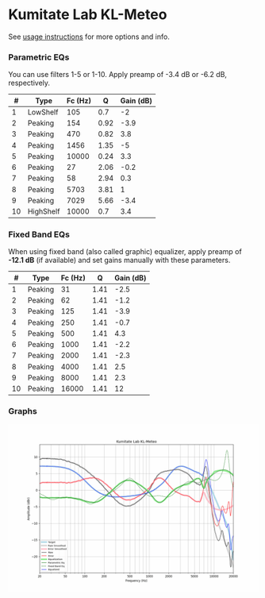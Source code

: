 # Kumitate Lab KL-Meteo
See [usage instructions](https://github.com/jaakkopasanen/AutoEq#usage) for more options and info.

### Parametric EQs
You can use filters 1-5 or 1-10. Apply preamp of -3.4 dB or -6.2 dB, respectively.

|   # | Type      |   Fc (Hz) |    Q |   Gain (dB) |
|-----|-----------|-----------|------|-------------|
|   1 | LowShelf  |       105 | 0.7  |        -2   |
|   2 | Peaking   |       154 | 0.92 |        -3.9 |
|   3 | Peaking   |       470 | 0.82 |         3.8 |
|   4 | Peaking   |      1456 | 1.35 |        -5   |
|   5 | Peaking   |     10000 | 0.24 |         3.3 |
|   6 | Peaking   |        27 | 2.06 |        -0.2 |
|   7 | Peaking   |        58 | 2.94 |         0.3 |
|   8 | Peaking   |      5703 | 3.81 |         1   |
|   9 | Peaking   |      7029 | 5.66 |        -3.4 |
|  10 | HighShelf |     10000 | 0.7  |         3.4 |

### Fixed Band EQs
When using fixed band (also called graphic) equalizer, apply preamp of **-12.1 dB** (if available) and set gains manually with these parameters.

|   # | Type    |   Fc (Hz) |    Q |   Gain (dB) |
|-----|---------|-----------|------|-------------|
|   1 | Peaking |        31 | 1.41 |        -2.5 |
|   2 | Peaking |        62 | 1.41 |        -1.2 |
|   3 | Peaking |       125 | 1.41 |        -3.9 |
|   4 | Peaking |       250 | 1.41 |        -0.7 |
|   5 | Peaking |       500 | 1.41 |         4.3 |
|   6 | Peaking |      1000 | 1.41 |        -2.2 |
|   7 | Peaking |      2000 | 1.41 |        -2.3 |
|   8 | Peaking |      4000 | 1.41 |         2.5 |
|   9 | Peaking |      8000 | 1.41 |         2.3 |
|  10 | Peaking |     16000 | 1.41 |        12   |

### Graphs
![](./Kumitate%20Lab%20KL-Meteo.png)
